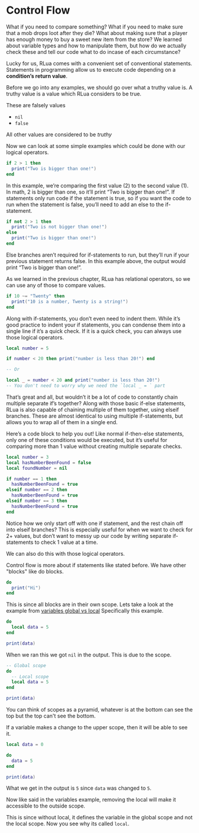 # Control Flow

What if you need to compare something? What if you need to make sure that a mob drops loot after they die? What about making sure that a player has enough money to buy a sweet new item from the store? We learned about variable types and how to manipulate them, but how do we actually check these and tell our code what to do incase of each circumstance?

Lucky for us, RLua comes with a convenient set of conventional statements. Statements in programming allow us to execute code depending on a **condition’s return value**.

Before we go into any examples, we should go over what a truthy value is. A truthy value is a value which RLua considers to be true.

These are falsely values

- `nil`
- `false`

All other values are considered to be _truthy_

Now we can look at some simple examples which could be done with our logical operators.

```lua
if 2 > 1 then
  print("Two is bigger than one!")
end
```

In this example, we’re comparing the first value (2) to the second value (1). In math, 2 is bigger than one, so it’ll print “Two is bigger than one!”. If statements only run code if the statement is true, so if you want the code to run when the statement is false, you’ll need to add an else to the if-statement.

```lua
if not 2 > 1 then
  print("Two is not bigger than one!")
else
  print("Two is bigger than one!")
end
```

Else branches aren’t required for if-statements to run, but they’ll run if your previous statement returns false.
In this example above, the output would print “Two is bigger than one!”.

As we learned in the previous chapter, RLua has relational operators, so we can use any of those to compare values.

```lua
if 10 ~= "Twenty" then
  print("10 is a number, Twenty is a string!")
end
```

Along with if-statements, you don’t even need to indent them. While it’s good practice to indent your if statements, you can condense them into a single line if it’s a quick check. If it is a quick check, you can always use those logical operators.

```lua
local number = 5

if number < 20 then print("number is less than 20!") end

-- Or

local _ = number < 20 and print("number is less than 20!")
-- You don't need to worry why we need the `local _ = ` part
```

That’s great and all, but wouldn’t it be a lot of code to constantly chain multiple separate if’s together? Along with those basic if-else statements, RLua is also capable of chaining multiple of them together, using elseif branches. These are almost identical to using multiple if-statements, but allows you to wrap all of them in a single end.

Here’s a code block to help you out! Like normal if-then-else statements, only one of these conditions would be executed, but it’s useful for comparing more than 1 value without creating multiple separate checks.

```lua
local number = 3
local hasNumberBeenFound = false
local foundNumber = nil

if number == 1 then
  hasNumberBeenFound = true
elseif number == 2 then
  hasNumberBeenFound = true
elseif number == 3 then
  hasNumberBeenFound = true
end
```

Notice how we only start off with one if statement, and the rest chain off into elseif branches? This is especially useful for when we want to check for 2+ values, but don’t want to messy up our code by writing separate if-statements to check 1 value at a time.

We can also do this with those logical operators.

Control flow is more about if statements like stated before. We have other "blocks" like do blocks.

```lua
do
  print("Hi")
end
```

This is since all blocks are in their own scope. Lets take a look at the example from [variables global vs local](./ch01-01-variables.md#global-vs-local) Specifically this example.

```lua
do
  local data = 5
end

print(data)
```

When we ran this we got `nil` in the output. This is due to the scope.

```lua
-- Global scope
do
  -- Local scope
  local data = 5
end

print(data)
```

You can think of scopes as a pyramid, whatever is at the bottom can see the top but the top can't see the bottom.

If a variable makes a change to the upper scope, then it will be able to see it.

```lua
local data = 0

do
  data = 5
end

print(data)
```

What we get in the output is `5` since `data` was changed to `5`.

Now like said in the variables example, removing the local will make it accessible to the outside scope.

This is since without local, it defines the variable in the global scope and not the local scope. Now you see why its called `local`.
